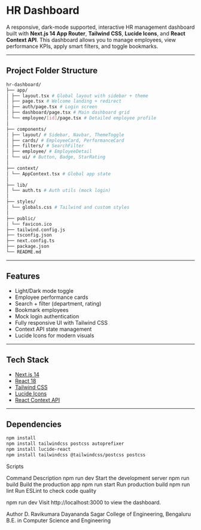 # HR Dashboard

A responsive, dark-mode supported, interactive HR management dashboard built with **Next.js 14 App Router**, **Tailwind CSS**, **Lucide Icons**, and **React Context API**. This dashboard allows you to manage employees, view performance KPIs, apply smart filters, and toggle bookmarks.

---

## Project Folder Structure
```bash
hr-dashboard/
├── app/
│ ├── layout.tsx # Global layout with sidebar + theme
│ ├── page.tsx # Welcome landing + redirect
│ ├── auth/page.tsx # Login screen
│ ├── dashboard/page.tsx # Main dashboard grid
│ └── employee/[id]/page.tsx # Detailed employee profile
│
├── components/
│ ├── layout/ # Sidebar, Navbar, ThemeToggle
│ ├── cards/ # EmployeeCard, PerformanceCard
│ ├── filters/ # SearchFilter
│ ├── employee/ # EmployeeDetail
│ └── ui/ # Button, Badge, StarRating
│
├── context/
│ └── AppContext.tsx # Global app state
│
├── lib/
│ └── auth.ts # Auth utils (mock login)
│
├── styles/
│ └── globals.css # Tailwind and custom styles
│
├── public/
│ └── favicon.ico
├── tailwind.config.js
├── tsconfig.json
├── next.config.ts
├── package.json
└── README.md
```

---

## Features

-  Light/Dark mode toggle
-  Employee performance cards
-  Search + filter (department, rating)
-  Bookmark employees
-  Mock login authentication
-  Fully responsive UI with Tailwind CSS
-  Context API state management
-  Lucide Icons for modern visuals

---

##  Tech Stack

- [Next.js 14](https://nextjs.org/)
- [React 18](https://reactjs.org/)
- [Tailwind CSS](https://tailwindcss.com/)
- [Lucide Icons](https://lucide.dev/)
- [React Context API](https://reactjs.org/docs/context.html)

---

##  Dependencies

```bash
npm install
npm install tailwindcss postcss autoprefixer
npm install lucide-react
npm install tailwindcss @tailwindcss/postcss postcss
```
 Scripts

Command	Description
npm run dev	Start the development server
npm run build	Build the production app
npm run start	Run production build
npm run lint	Run ESLint to check code quality


npm run dev
Visit http://localhost:3000 to view the dashboard.

 Author
D. Ravikumara
 Dayananda Sagar College of Engineering, Bengaluru
 B.E. in Computer Science and Engineering


